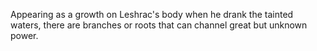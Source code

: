 Appearing as a growth on Leshrac's body when he drank the tainted waters, there are branches or roots that can channel great but unknown power.